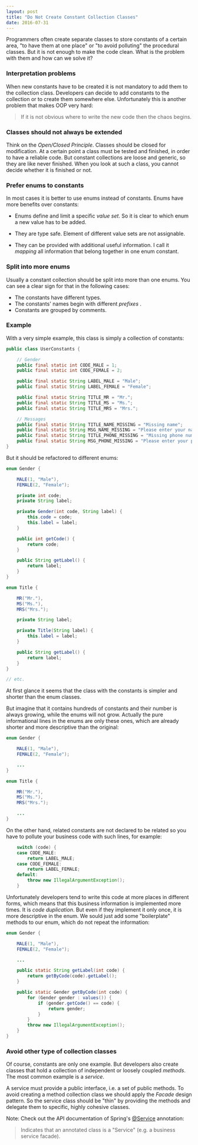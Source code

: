 ```yaml
---
layout: post
title: "Do Not Create Constant Collection Classes"
date: 2016-07-31
---
```


Programmers often create separate classes to store constants of a certain area, "to have them at one place" or "to avoid polluting" the procedural classes. But it is not enough to make the code clean. What is the problem with them and how can we solve it?

### Interpretation problems

When new constants have to be created it is not mandatory to add them to the collection class. Developers can decide to add constants to the collection or to create them somewhere else. Unfortunately this is another problem that makes OOP very hard:

> If it is not obvious where to write the new code then the chaos begins.

### Classes should not always be extended

Think on the _Open/Closed Principle_. Classes should be closed for modification. At a certain point a class must be tested and finished, in order to have a reliable code. But constant collections are loose and generic, so they are like never finished. When you look at such a class, you cannot decide whether it is finished or not.

### Prefer enums to constants

In most cases it is better to use enums instead of constants. Enums have more benefits over constants:

* Enums define and limit a specific _value set_. So it is clear to which enum a new value has to be added.

* They are type safe. Element of different value sets are not assignable. 

* They can be provided with additional useful information. I call it _mapping_ all information that belong together in one enum constant.

### Split into more enums

Usually a constant collection should be split into more than one enums. You can see a clear sign for that in the following cases:

* The constants have different types.
* The constants' names begin with different _prefixes_ .
* Constants are grouped by comments.

### Example

With a very simple example, this class is simply a collection of constants:

```java
public class UserConstants {

    // Gender
    public final static int CODE_MALE = 1;
    public final static int CODE_FEMALE = 2;

    public final static String LABEL_MALE = "Male";
    public final static String LABEL_FEMALE = "Female";

    public final static String TITLE_MR = "Mr.";
    public final static String TITLE_MS = "Ms.";
    public final static String TITLE_MRS = "Mrs.";

    // Messages
    public final static String TITLE_NAME_MISSING = "Missing name";
    public final static String MSG_NAME_MISSING = "Please enter your name";
    public final static String TITLE_PHONE_MISSING = "Missing phone number";
    public final static String MSG_PHONE_MISSING = "Please enter your phone number";
}
```

But it should be refactored to different enums:

```java
enum Gender {

    MALE(1, "Male"),
    FEMALE(2, "Female");

    private int code;
    private String label;

    private Gender(int code, String label) {
        this.code = code;
        this.label = label;
    }

    public int getCode() {
        return code;
    }

    public String getLabel() {
        return label;
    }
}

enum Title {

    MR("Mr."),
    MS("Ms."),
    MRS("Mrs.");

    private String label;

    private Title(String label) {
        this.label = label;
    }

    public String getLabel() {
        return label;
    }
}

// etc.
```

At first glance it seems that the class with the constants is simpler and shorter than the enum classes. 

But imagine that it contains hundreds of constants and their number is always growing, while the enums will not grow. Actually the pure informational lines in the enums are only these ones, which are already shorter and more descriptive than the original:

```java
enum Gender {

    MALE(1, "Male"),
    FEMALE(2, "Female");

    ...
}

enum Title {

    MR("Mr."),
    MS("Ms."),
    MRS("Mrs.");

    ...
}
```

On the other hand, related constants are not declared to be related so you have to pollute your business code with such lines, for example:

```java
    switch (code) {
    case CODE_MALE:
        return LABEL_MALE;
    case CODE_FEMALE:
        return LABEL_FEMALE;
    default:
        throw new IllegalArgumentException();
    }
```

Unfortunately developers tend to write this code at more places in different forms, which means that this business information is implemented more times. It is _code duplication_. But even if they implement it only once, it is more descriptive in the enum. We sould just add some "boilerplate" methods to our enum, which do not repeat the information:

```java
enum Gender {

    MALE(1, "Male"),
    FEMALE(2, "Female");

    ...

    public static String getLabel(int code) {
        return getByCode(code).getLabel();
    }

    public static Gender getByCode(int code) {
        for (Gender gender : values()) {
            if (gender.getCode() == code) {
                return gender;
            }
        }
        throw new IllegalArgumentException();
    }
}
```

### Avoid other type of collection classes

Of course, constants are only one example. But developers also create classes that hold a collection of independent or loosely coupled _methods_. The most common example is a _service_.

A service must provide a public interface, i.e. a set of public methods. To avoid creating a method collection class we should apply the _Facade_ design pattern. So the service class should be "thin" by providing the methods and delegate them to specific, highly cohesive classes.

Note: Check out the API documentation of Spring's [@Service](http://docs.spring.io/autorepo/docs/spring-framework/3.0.x/javadoc-api/org/springframework/stereotype/Service.html) annotation:

> Indicates that an annotated class is a "Service" (e.g. a business service facade).
